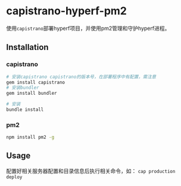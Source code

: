 # capistrano-hyperf-pm2
使用`capistrano`部署hyperf项目，并使用pm2管理和守护hyperf进程。

## Installation

### capistrano
```bash
# 安装capistrano capistrano的版本号，在部署程序中有配置，需注意
gem install capistrano
# 安装bundler
gem install bundler

# 安装
bundle install
```

### pm2
```bash
npm install pm2 -g
```

## Usage
配置好相关服务器配置和目录信息后执行相关命令，如：
`cap production deploy`